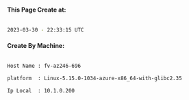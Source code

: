
   
#### This Page Create at:

```bash

2023-03-30 - 22:33:15 UTC

```

#### Create By Machine:

```bash

Host Name : fv-az246-696

platform  : Linux-5.15.0-1034-azure-x86_64-with-glibc2.35

Ip Local  : 10.1.0.200

```

